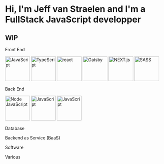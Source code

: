 # Hi, I'm Jeff van Straelen and I'm a FullStack JavaScript developper 

## WIP

Front End 

<img src="https://upload.wikimedia.org/wikipedia/commons/9/99/Unofficial_JavaScript_logo_2.svg" alt="JavaScript" width="80"/>  <img src="https://cdn.worldvectorlogo.com/logos/typescript.svg" alt="TypeScript" width="80"/>  <img src="https://img2.freepng.fr/20180720/zia/kisspng-react-javascript-library-web-development-vue-js-funding-icon-5b51604fbf7995.0841849115320597277843.jpg" alt="react" width="80"/>  <img src="https://cdn.icon-icons.com/icons2/2107/PNG/512/file_type_gatsby_icon_130583.png" alt="Gatsby" width="80"/>  <img src="https://www.rlogical.com/wp-content/uploads/2021/08/Rlogical-Blog-Images-thumbnail.png" alt="NEXT.js" width="80"/>  <img src="https://png2.cleanpng.com/sh/684cbda29eed6af1e9c5405352b03b8a/L0KzQYm3WME2N6FrhJH0aYP2gLBuTgNie6QyhNHwbz3mccTqgfRqdpgyiAZEbHWwg7nshgR0NaRoed5qYnzoPcfsgCRwel5sRdV4ZIrogrE0gB10NZNxh9k2dHByfH73lfJtcaRtgdDwLYDvccXtjCJuNWZnT6ZqYXG0QrPtg8A1NmI9SqkEOES6QYa6VMM4OmY2S6MDMEKxgLBu/kisspng-sass-logo-cascading-style-sheets-scalable-vector-g-codzero-cms-blog-tool-publishing-platform-5b74aaa12bfc04.1827984715343725131802.png" alt="SASS" width="80"/>

Back End

<img src="https://banner2.cleanpng.com/20180410/qgw/kisspng-node-js-javascript-database-mongodb-native-5acd4ebf6b4b75.3634484415234044794395.jpg" alt="Node JavaScript" width="80"/>  <img src="https://egghead.io/_next/image?url=https%3A%2F%2Fd2eip9sf3oo6c2.cloudfront.net%2Ftags%2Fimages%2F000%2F000%2F359%2Ffull%2Fexpressjslogo.png&w=384&q=75" alt="JavaScript" width="80"/>  <img src="https://upload.wikimedia.org/wikipedia/commons/thumb/1/17/GraphQL_Logo.svg/768px-GraphQL_Logo.svg.png" alt="JavaScript" width="80"/>  

Database

Backend as Service (BaaS)

Software

Various
